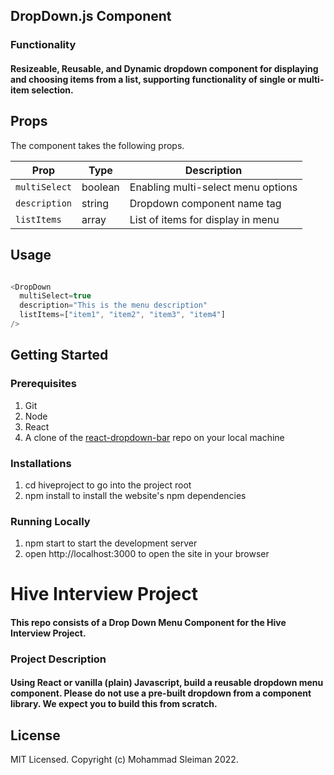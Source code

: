 
## DropDown.js Component
### Functionality
#### Resizeable, Reusable, and Dynamic dropdown component for displaying and choosing items from a list, supporting functionality of single or multi-item selection.

## Props

The component takes the following props.

| Prop              | Type       | Description |
|-------------------|------------|-------------|
| `multiSelect`         | boolean  | Enabling multi-select menu options |
| `description`  | string  | Dropdown component name tag |
| `listItems`  | array  | List of items for display in menu |


## Usage

```javascript

<DropDown
  multiSelect=true
  description="This is the menu description"
  listItems=["item1", "item2", "item3", "item4"]
/>
```

## Getting Started

### Prerequisites

1. Git
2. Node
3. React
4. A clone of the [react-dropdown-bar](https://github.com/modysleiman/react-dropdown-bar) repo on your local machine

### Installations

1. cd hiveproject to go into the project root
2. npm install to install the website's npm dependencies

### Running Locally

1. npm start to start the development server
2. open http://localhost:3000 to open the site in your browser



# Hive Interview Project
#### This repo consists of a Drop Down Menu Component for the Hive Interview Project.

### Project Description
#### Using React or vanilla (plain) Javascript, build a reusable dropdown menu component. Please do not use a pre-built dropdown from a component library. We expect you to build this from scratch.


## License

MIT Licensed. Copyright (c) Mohammad Sleiman 2022.


